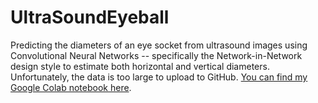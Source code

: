 # UltraSoundEyeball
Predicting the diameters of an eye socket from ultrasound images using Convolutional Neural Networks -- specifically the Network-in-Network design style to estimate both horizontal and vertical diameters. Unfortunately, the data is too large to upload to GitHub. [You can find my Google Colab notebook here](https://drive.google.com/file/d/1GN5mMpj-aNt6bqga8gBbUNy1RQe9hhvw/view?usp=sharing). 
